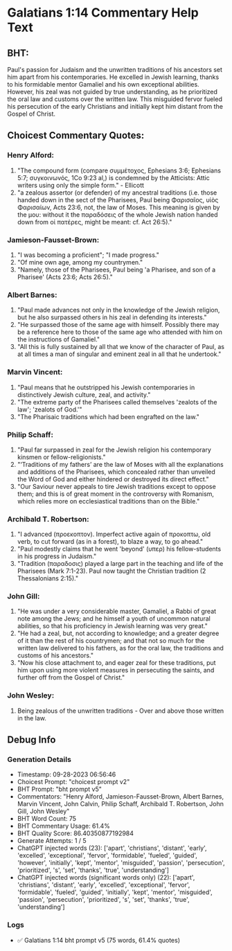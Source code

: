# Galatians 1:14 Commentary Help Text

## BHT:
Paul's passion for Judaism and the unwritten traditions of his ancestors set him apart from his contemporaries. He excelled in Jewish learning, thanks to his formidable mentor Gamaliel and his own exceptional abilities. However, his zeal was not guided by true understanding, as he prioritized the oral law and customs over the written law. This misguided fervor fueled his persecution of the early Christians and initially kept him distant from the Gospel of Christ.

## Choicest Commentary Quotes:
### Henry Alford:
1. "The compound form (compare συμμέτοχος, Ephesians 3:6; Ephesians 5:7; συγκοινωνός, 1Co 9:23 al,) is condemned by the Atticists: Attic writers using only the simple form." - Ellicott
2. "a zealous assertor (or defender) of my ancestral traditions (i.e. those handed down in the sect of the Pharisees, Paul being Φαρισαῖος, υἱὸς Φαρισαίων, Acts 23:6, not, the law of Moses. This meaning is given by the μου: without it the παραδόσεις of the whole Jewish nation handed down from οἱ πατέρες, might be meant: cf. Act 26:5)."

### Jamieson-Fausset-Brown:
1. "I was becoming a proficient"; "I made progress."
2. "Of mine own age, among my countrymen."
3. "Namely, those of the Pharisees, Paul being 'a Pharisee, and son of a Pharisee' (Acts 23:6; Acts 26:5)."

### Albert Barnes:
1. "Paul made advances not only in the knowledge of the Jewish religion, but he also surpassed others in his zeal in defending its interests."
2. "He surpassed those of the same age with himself. Possibly there may be a reference here to those of the same age who attended with him on the instructions of Gamaliel."
3. "All this is fully sustained by all that we know of the character of Paul, as at all times a man of singular and eminent zeal in all that he undertook."

### Marvin Vincent:
1. "Paul means that he outstripped his Jewish contemporaries in distinctively Jewish culture, zeal, and activity."
2. "The extreme party of the Pharisees called themselves 'zealots of the law'; 'zealots of God.'"
3. "The Pharisaic traditions which had been engrafted on the law."

### Philip Schaff:
1. "Paul far surpassed in zeal for the Jewish religion his contemporary kinsmen or fellow-religionists."
2. "‘Traditions of my fathers’ are the law of Moses with all the explanations and additions of the Pharisees, which concealed rather than unveiled the Word of God and either hindered or destroyed its direct effect."
3. "Our Saviour never appeals to tire Jewish traditions except to oppose them; and this is of great moment in the controversy with Romanism, which relies more on ecclesiastical traditions than on the Bible."

### Archibald T. Robertson:
1. "I advanced (προεκοπτον). Imperfect active again of προκοπτω, old verb, to cut forward (as in a forest), to blaze a way, to go ahead."
2. "Paul modestly claims that he went 'beyond' (υπερ) his fellow-students in his progress in Judaism."
3. "Tradition (παραδοσις) played a large part in the teaching and life of the Pharisees (Mark 7:1-23). Paul now taught the Christian tradition (2 Thessalonians 2:15)."

### John Gill:
1. "He was under a very considerable master, Gamaliel, a Rabbi of great note among the Jews; and he himself a youth of uncommon natural abilities, so that his proficiency in Jewish learning was very great."
2. "He had a zeal, but, not according to knowledge; and a greater degree of it than the rest of his countrymen; and that not so much for the written law delivered to his fathers, as for the oral law, the traditions and customs of his ancestors."
3. "Now his close attachment to, and eager zeal for these traditions, put him upon using more violent measures in persecuting the saints, and further off from the Gospel of Christ."

### John Wesley:
1. Being zealous of the unwritten traditions - Over and above those written in the law.


## Debug Info
### Generation Details
- Timestamp: 09-28-2023 06:56:46
- Choicest Prompt: "choicest prompt v2"
- BHT Prompt: "bht prompt v5"
- Commentators: "Henry Alford, Jamieson-Fausset-Brown, Albert Barnes, Marvin Vincent, John Calvin, Philip Schaff, Archibald T. Robertson, John Gill, John Wesley"
- BHT Word Count: 75
- BHT Commentary Usage: 61.4%
- BHT Quality Score: 86.40350877192984
- Generate Attempts: 1 / 5
- ChatGPT injected words (23):
	['apart', 'christians', 'distant', 'early', 'excelled', 'exceptional', 'fervor', 'formidable', 'fueled', 'guided', 'however', 'initially', 'kept', 'mentor', 'misguided', 'passion', 'persecution', 'prioritized', 's', 'set', 'thanks', 'true', 'understanding']
- ChatGPT injected words (significant words only) (22):
	['apart', 'christians', 'distant', 'early', 'excelled', 'exceptional', 'fervor', 'formidable', 'fueled', 'guided', 'initially', 'kept', 'mentor', 'misguided', 'passion', 'persecution', 'prioritized', 's', 'set', 'thanks', 'true', 'understanding']

### Logs
- ✅ Galatians 1:14 bht prompt v5 (75 words, 61.4% quotes)